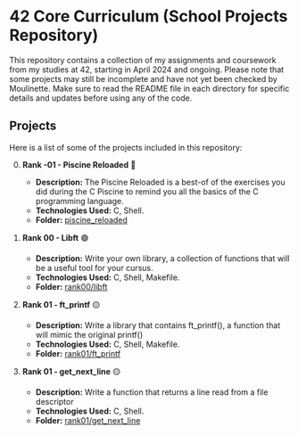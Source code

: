 # 42 Core Curriculum (School Projects Repository)

This repository contains a collection of my assignments and coursework from my studies at 42, starting in April 2024 and ongoing. Please note that some projects may still be incomplete and have not yet been checked by Moulinette. Make sure to read the README file in each directory for specific details and updates before using any of the code.

## Projects

Here is a list of some of the projects included in this repository:

0. **Rank -01 - Piscine Reloaded** :red_circle:
   - **Description:** The Piscine Reloaded is a best-of of the exercises you did during the C Piscine to remind you all the basics of the C programming language.
   - **Technologies Used:** C, Shell.
   - **Folder:** [piscine_reloaded](./piscine_reloaded)

1. **Rank 00 - Libft** :green_circle:
   - **Description:** Write your own library, a collection of functions that will be a useful tool for your cursus.
   - **Technologies Used:** C, Shell, Makefile.
   - **Folder:** [rank00/libft](./rank00/libft)

2. **Rank 01 - ft_printf** :yellow_circle:
   - **Description:** Write a library that contains ft_printf(), a function that will mimic the original printf()
   - **Technologies Used:** C, Shell, Makefile.
   - **Folder:** [rank01/ft_printf](./rank01/ft_printf)
  
2. **Rank 01 - get_next_line** :yellow_circle:
   - **Description:** Write a function that returns a line read from a file descriptor
   - **Technologies Used:** C, Shell.
   - **Folder:** [rank01/get_next_line](./rank01/get_next_line)



